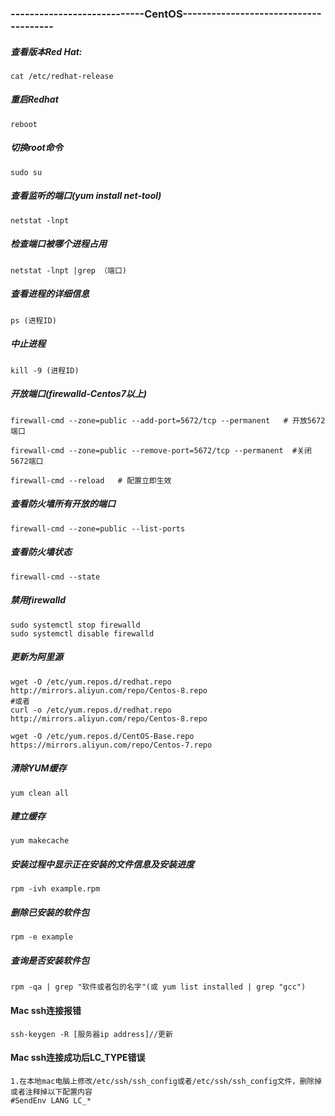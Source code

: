 ### ----------------------------CentOS--------------------------------------
#####  查看版本Red Hat:
```
cat /etc/redhat-release
```

#####   重启Redhat
```
reboot 
```

#####  切换root命令
```
sudo su 
```

##### 查看监听的端口(yum install net-tool)
```
netstat -lnpt
```
 
 ##### 检查端口被哪个进程占用
 ```
 netstat -lnpt |grep （端口)
```

##### 查看进程的详细信息
```
ps (进程ID)
```

##### 中止进程
```
kill -9 (进程ID)
```
 

##### 开放端口(firewalld-Centos7以上)
```
firewall-cmd --zone=public --add-port=5672/tcp --permanent   # 开放5672端口

firewall-cmd --zone=public --remove-port=5672/tcp --permanent  #关闭5672端口

firewall-cmd --reload   # 配置立即生效
```
 

##### 查看防火墙所有开放的端口
```
firewall-cmd --zone=public --list-ports
```

##### 查看防火墙状态
```
firewall-cmd --state
```

##### 禁用firewalld
```
sudo systemctl stop firewalld
sudo systemctl disable firewalld
```


##### 更新为阿里源
```
wget -O /etc/yum.repos.d/redhat.repo http://mirrors.aliyun.com/repo/Centos-8.repo
#或者
curl -o /etc/yum.repos.d/redhat.repo http://mirrors.aliyun.com/repo/Centos-8.repo
```

```
wget -O /etc/yum.repos.d/CentOS-Base.repo https://mirrors.aliyun.com/repo/Centos-7.repo 
```

##### 清除YUM缓存
```
yum clean all
```
##### 建立缓存
```
yum makecache
```

##### 安装过程中显示正在安装的文件信息及安装进度
```
rpm -ivh example.rpm
```

##### 删除已安装的软件包
```
rpm -e example
```

 
##### 查询是否安装软件包
```
rpm -qa | grep "软件或者包的名字"(或 yum list installed | grep "gcc")
```
 
 
 #### Mac ssh连接报错
 ```
 ssh-keygen -R [服务器ip address]//更新
```
 
 
 #### Mac ssh连接成功后LC_TYPE错误
 ```
 1.在本地mac电脑上修改/etc/ssh/ssh_config或者/etc/ssh/ssh_config文件，删除掉或者注释掉以下配置内容
 #SendEnv LANG LC_*
```
 

